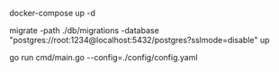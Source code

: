 docker-compose up -d



migrate -path ./db/migrations -database "postgres://root:1234@localhost:5432/postgres?sslmode=disable" up




go run cmd/main.go --config=./config/config.yaml
